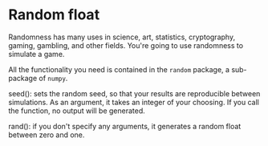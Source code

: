 # Random float
Randomness has many uses in science, art, statistics, cryptography, gaming, gambling, and other fields. You're going to use randomness to simulate a game.

All the functionality you need is contained in the `random` package, a sub-package of `numpy`. 

seed(): sets the random seed, so that your results are reproducible between simulations. As an argument, it takes an integer of your choosing. If you call the function, no output will be generated.

rand(): if you don't specify any arguments, it generates a random float between zero and one.
